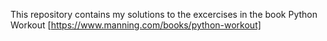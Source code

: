 This repository contains my solutions to the excercises in the book Python Workout [https://www.manning.com/books/python-workout]

